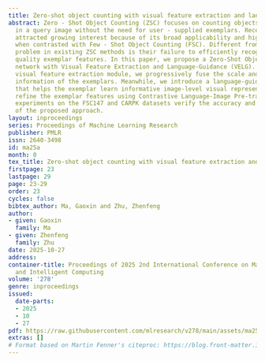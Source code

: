 ```yaml
---
title: Zero-shot object counting with visual feature extraction and language-guidance
abstract: Zero - Shot Object Counting (ZSC) focuses on counting objects of any class
  in a query image without the need for user - supplied exemplars. Recently, ZSC has
  attracted growing interest because of its broad applicability and higher efficiency
  when contrasted with Few - Shot Object Counting (FSC). Different from FSC, a significant
  problem in existing ZSC methods is their failure to efficiently recognize high -
  quality exemplar features. In this paper, we propose a Zero-Shot Object Counting
  network with Visual Feature Extraction and Language-Guidance (VELG). Through the
  visual feature extraction module, we progressively fuse the scale and geometric
  information of the exemplars. Meanwhile, we introduce a language-guidance module
  that helps the exemplar learn informative image-level visual representations and
  refine the exemplar features using Contrastive Language-Image Pre-training. Extensive
  experiments on the FSC147 and CARPK datasets verify the accuracy and strong generalizability
  of the proposed approach.
layout: inproceedings
series: Proceedings of Machine Learning Research
publisher: PMLR
issn: 2640-3498
id: ma25a
month: 0
tex_title: Zero-shot object counting with visual feature extraction and language-guidance
firstpage: 23
lastpage: 29
page: 23-29
order: 23
cycles: false
bibtex_author: Ma, Gaoxin and Zhu, Zhenfeng
author:
- given: Gaoxin
  family: Ma
- given: Zhenfeng
  family: Zhu
date: 2025-10-27
address:
container-title: Proceedings of 2025 2nd International Conference on Machine Learning
  and Intelligent Computing
volume: '278'
genre: inproceedings
issued:
  date-parts:
  - 2025
  - 10
  - 27
pdf: https://raw.githubusercontent.com/mlresearch/v278/main/assets/ma25a/ma25a.pdf
extras: []
# Format based on Martin Fenner's citeproc: https://blog.front-matter.io/posts/citeproc-yaml-for-bibliographies/
---
```

